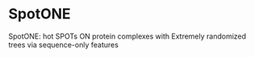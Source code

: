 # SpotONE
SpotONE: hot SPOTs ON protein complexes with Extremely randomized trees via sequence-only features

